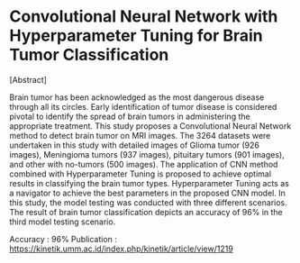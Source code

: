 # Convolutional Neural Network with Hyperparameter Tuning for Brain Tumor Classification

[Abstract] 

 Brain tumor has been acknowledged as the most dangerous disease through all its circles. Early identification of tumor disease is considered pivotal to identify the spread of brain tumors in administering the appropriate treatment. This study proposes a Convolutional Neural Network method to detect brain tumor on MRI images. The 3264 datasets were undertaken in this study with detailed images of Glioma tumor (926 images), Meningioma tumors (937 images), pituitary tumors (901 images), and other with no-tumors (500 images). The application of CNN method combined with Hyperparameter Tuning is proposed to achieve optimal results in classifying the brain tumor types. Hyperparameter Tuning acts as a navigator to achieve the best parameters in the proposed CNN model. In this study, the model testing was conducted with three different scenarios. The result of brain tumor classification depicts an accuracy of 96% in the third model testing scenario.

Accuracy : 96%
Publication : https://kinetik.umm.ac.id/index.php/kinetik/article/view/1219
